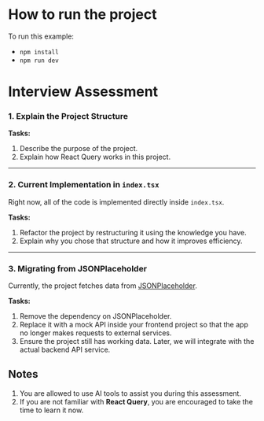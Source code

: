 # How to run the project
To run this example:

- `npm install`
- `npm run dev`



# Interview Assessment

### 1. Explain the Project Structure
**Tasks:**
1. Describe the purpose of the project.  
2. Explain how React Query works in this project.  

---

### 2. Current Implementation in `index.tsx`
Right now, all of the code is implemented directly inside `index.tsx`.  

**Tasks:**  
1. Refactor the project by restructuring it using the knowledge you have.  
2. Explain why you chose that structure and how it improves efficiency.  

---

### 3. Migrating from JSONPlaceholder
Currently, the project fetches data from [JSONPlaceholder](https://jsonplaceholder.typicode.com/posts).  

**Tasks:**  
1. Remove the dependency on JSONPlaceholder.  
2. Replace it with a mock API inside your frontend project so that the app no longer makes requests to external services.  
3. Ensure the project still has working data. Later, we will integrate with the actual backend API service.  


## Notes
1. You are allowed to use AI tools to assist you during this assessment.  
2. If you are not familiar with **React Query**, you are encouraged to take the time to learn it now.  
